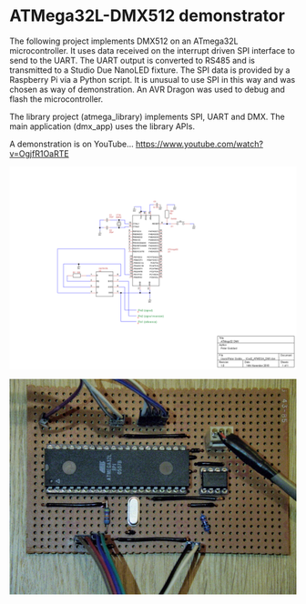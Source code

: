 # ATMega32L-DMX512 demonstrator

The following project implements DMX512 on an ATmega32L microcontroller. It uses data received on the interrupt driven SPI interface to send to the UART. The UART output is converted to RS485 and is transmitted to a Studio Due NanoLED fixture. The SPI data is provided by a Raspberry Pi via a Python script. It is unusual to use SPI in this way and was chosen as way of demonstration.
An AVR Dragon was used to debug and flash the microcontroller. 

The library project (atmega_library) implements SPI, UART and DMX. 
The main application (dmx_app) uses the library APIs.

A demonstration is on YouTube…
https://www.youtube.com/watch?v=OgjfR1OaRTE

![alt text](https://github.com/I-Kermit/ATMega32L-DMX512/blob/master/ATMEGA_DMX.png "Schematic")

![alt text](https://github.com/I-Kermit/ATMega32L-DMX512/blob/master/ATmega_DMX.jpg "Circuit")
